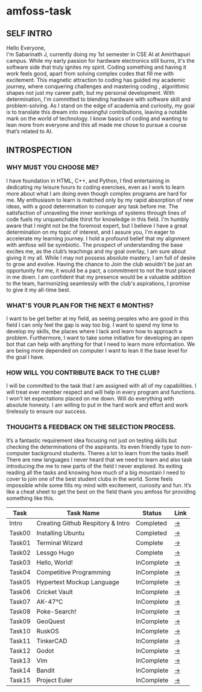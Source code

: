 # amfoss-task

## SELF INTRO
Hello Everyone,<br>
I'm Sabarinath J, currently doing my 1st semester in CSE AI at Amirthapuri campus. While my early passion for hardware electronics still burns, it's the software side that truly ignites my spirit. Coding something and having it work feels good, apart from solving complex codes that fill me with excitement. This magnetic attraction to coding has guided my academic journey, where conquering challenges and mastering coding , algorithmic shapes not just my career path, but my personal development. With determination, I'm committed to blending hardware with software skill and problem-solving. As I stand on the edge of academia and curiosity, my goal is to translate this dream into meaningful contributions, leaving a notable mark on the world of technology. I know basics of coding and wanting to lean more from everyone and this all made me chose to pursue a course that’s related to AI.

## INTROSPECTION
### WHY MUST YOU CHOOSE ME?
I have foundation in HTML, C++, and Python, I find entertaining in dedicating my leisure hours to coding exercises, even as I work to learn more about what I am doing even though complex programs are hard for me. My enthusiasm to learn is matched only by my rapid absorption of new ideas, with a good determination to conquer any task before me. The satisfaction of unraveling the inner workings of systems through lines of code fuels my unquenchable thirst for knowledge in this field. I'm humbly aware that I might not be the foremost expert, but I believe I have a great determination on my topic of interest, and I assure you, I'm eager to accelerate my learning journey. I hold a profound belief that my alignment with amfoss will be symbiotic. The prospect of understanding the base excites me, as the club’s teachings and my goal overlay, I am sure about giving it my all. While I may not possess absolute mastery, I am full of desire to grow and evolve. Having the chance to Join the club wouldn't be just an opportunity for me, it would be a pact, a commitment to not the trust placed in me down. I am confident that my presence would be a valuable addition to the team, harmonizing seamlessly with the club's aspirations, I promise to give it my all-time best.
### WHAT'S YOUR PLAN FOR THE NEXT 6 MONTHS?
 I want to be get better at my field, as seeing peoples who are good in this field I can only feel the gap is way too big. I want to spend my time to develop my skills, the places where I lack and learn how to approach a problem. Furthermore, I want to take some initiative for developing an open bot that can help with anything for that I need to learn more information. We are being more depended on computer I want to lean it the base level for the goal I have.
### HOW WILL YOU CONTRIBUTE BACK TO THE CLUB?
I will be committed to the task that I am assigned with all of my capabilities. I will treat ever member respect and will help in every program and functions. I won’t let expectations placed on me down. Will do everything with absolute honesty. I am willing to put in the hard work and effort and work tirelessly to ensure our success.
### THOUGHTS & FEEDBACK ON THE SELECTION PROCESS.
It’s a fantastic requirement idea focusing not just on testing skills but checking the determinations of the aspirants. Its even friendly type to non-computer background students. Theres a lot to learn from the tasks itself. There are new languages I never heard that we need to learn and also task introducing the me to new parts of the field I never explored. Its exiting reading all the tasks and knowing how much of a big mountain I need to cover to join one of the best student clubs in the world. Some feels impossible while some fills my mind with excitement, curiosity and fun. It’s like a cheat sheet to get the best on the field thank you amfoss for providing something like this.

**Task**|**Task Name**|**Status**|**Link**
--------------|---------------|---------------|---------------
Intro|Creating Github Respitory & Intro|Completed|[->](https://github.com/sabarixr/amfoss-task)
Task00|Installing Ubuntu|Completed|[->](https://github.com/sabarixr/amfoss-task/blob/main/Task%2000/readme.md)
Task01|Terminal Wizard|Complete|[->](https://github.com/sabarixr/amfoss-task/tree/main/Task%2001/codes)
Task02|Lessgo Hugo|Complete|[->]()
Task03|Hello, World!|InComplete|[->]()
Task04|Competitive Programming|InComplete|[->]()
Task05|Hypertext Mockup Language|InComplete|[->]()
Task06|Cricket Vault|InComplete|[->]()
Task07|AK-47℃|InComplete|[->]()
Task08|Poke-Search!|InComplete|[->]()
Task09|GeoQuest|InComplete|[->]()
Task10|RuskOS|InComplete|[->]()
Task11|TinkerCAD|InComplete|[->]()
Task12|Godot|InComplete|[->]()
Task13|Vim|InComplete|[->]()
Task14|Bandit|InComplete|[->]()
Task15|Project Euler|InComplete|[->]()
